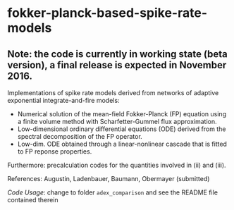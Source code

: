 # fokker-planck-based-spike-rate-models

## Note: the code is currently in working state (beta version), a final release is expected in November 2016.

Implementations of spike rate models derived from networks of adaptive exponential integrate-and-fire models:

* Numerical solution of the mean-field Fokker-Planck (FP) equation using a finite volume method with Scharfetter-Gummel flux approximation.
* Low-dimensional ordinary differential equations (ODE) derived from the spectral decomposition of the FP operator. 
* Low-dim. ODE obtained through a linear-nonlinear cascade that is fitted to FP reponse properties.

Furthermore: precalculation codes for the quantities involved in (ii) and (iii).

References: Augustin, Ladenbauer, Baumann, Obermayer (submitted)


*Code Usage*: change to folder `adex_comparison` and see the README file contained therein

